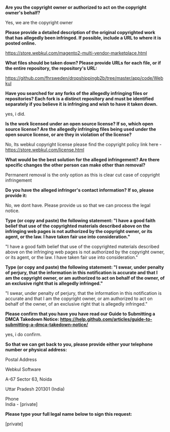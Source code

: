 **Are you the copyright owner or authorized to act on the copyright owner's behalf?** 

Yes, we are the copyright owner 

**Please provide a detailed description of the original copyrighted work that has allegedly been infringed. If possible, include a URL to where it is posted online.** 

https://store.webkul.com/magento2-multi-vendor-marketplace.html 

**What files should be taken down? Please provide URLs for each file, or if the entire repository, the repository's URL:** 

https://github.com/fhrsweden/dropshippingb2b/tree/master/app/code/Webkul 

**Have you searched for any forks of the allegedly infringing files or repositories? Each fork is a distinct repository and must be identified separately if you believe it is infringing and wish to have it taken down.**

yes, i did.

**Is the work licensed under an open source license? If so, which open source license? Are the allegedly infringing files being used under the open source license, or are they in violation of the license?** 

No, Its webkul copyright license please find the copyright policy link here - https://store.webkul.com/license.html

**What would be the best solution for the alleged infringement? Are there specific changes the other person can make other than removal?** 

Permanent removal is the only option as this is clear cut case of copyright infringement 

**Do you have the alleged infringer's contact information? If so, please provide it:** 

No, we dont have. Please provide us so that we can process the legal notice.

**Type (or copy and paste) the following statement: "I have a good faith belief that use of the copyrighted materials described above on the infringing web pages is not authorized by the copyright owner, or its agent, or the law. I have taken fair use into consideration."** 

"I have a good faith belief that use of the copyrighted materials described above on the infringing web pages is not authorized by the copyright owner, or its agent, or the law. I have taken fair use into consideration."

**Type (or copy and paste) the following statement: "I swear, under penalty of perjury, that the information in this notification is accurate and that I am the copyright owner, or am authorized to act on behalf of the owner, of an exclusive right that is allegedly infringed."** 

"I swear, under penalty of perjury, that the information in this notification is accurate and that I am the copyright owner, or am authorized to act on behalf of the owner, of an exclusive right that is allegedly infringed."

**Please confirm that you have you have read our Guide to Submitting a DMCA Takedown Notice: https://help.github.com/articles/guide-to-submitting-a-dmca-takedown-notice/** 

yes, i do confirm.

**So that we can get back to you, please provide either your telephone number or physical address:** 

Postal Address

Webkul Software

A-67 Sector 63, Noida

Uttar Pradesh 201301 (India)

Phone   
India - [private]

**Please type your full legal name below to sign this request:**

[private]
